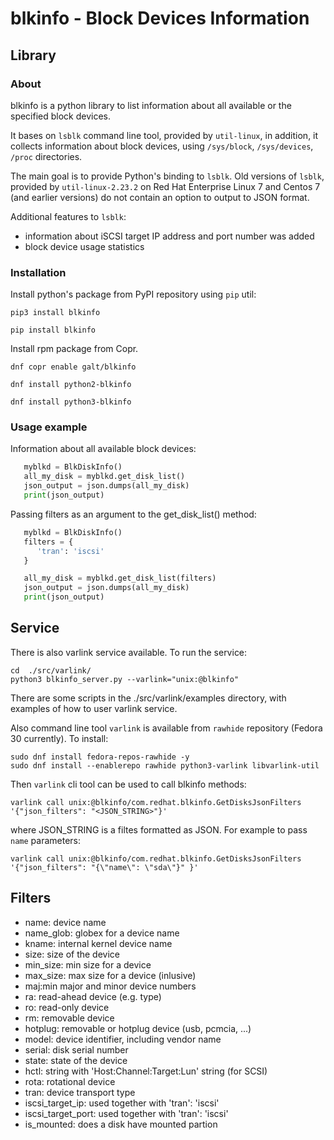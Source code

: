 # blkinfo - Block Devices Information

## Library

### About

blkinfo is a python library to list information about all available or the specified block devices.

It bases on `lsblk` command line tool, provided by `util-linux`, in addition, it collects information about block
devices, using `/sys/block`, `/sys/devices`, `/proc` directories.

The main goal is to provide Python's binding to `lsblk`. Old versions of `lsblk`, provided by `util-linux-2.23.2` on
Red Hat Enterprise Linux 7 and Centos 7 (and earlier versions) do not contain an option to output to JSON format.

Additional features to `lsblk`:

- information about iSCSI target IP address and port number was added
- block device usage statistics

### Installation

Install python's package from PyPI repository using `pip` util:

```
pip3 install blkinfo

pip install blkinfo
```


Install rpm package from Copr.

```
dnf copr enable galt/blkinfo

dnf install python2-blkinfo

dnf install python3-blkinfo
```


### Usage example


Information about all available block devices:

```python
   myblkd = BlkDiskInfo()
   all_my_disk = myblkd.get_disk_list()
   json_output = json.dumps(all_my_disk)
   print(json_output)
```


Passing filters as an argument to the get_disk_list() method:

```python
   myblkd = BlkDiskInfo()
   filters = {
      'tran': 'iscsi'
   }

   all_my_disk = myblkd.get_disk_list(filters)
   json_output = json.dumps(all_my_disk)
   print(json_output)
```

## Service

There is also varlink service available. To run the service:

```
cd  ./src/varlink/
python3 blkinfo_server.py --varlink="unix:@blkinfo"
```


There are some scripts in the ./src/varlink/examples directory, with
examples of how to user varlink service.


Also command line tool `varlink` is available from `rawhide` repository (Fedora 30 currently).
To install:

```
sudo dnf install fedora-repos-rawhide -y
sudo dnf install --enablerepo rawhide python3-varlink libvarlink-util
```


Then `varlink` cli tool can be used to call blkinfo methods:

```
varlink call unix:@blkinfo/com.redhat.blkinfo.GetDisksJsonFilters '{"json_filters": "<JSON_STRING>"}'
```

where JSON_STRING is a filtes formatted as JSON. For example to pass `name` parameters:

```
varlink call unix:@blkinfo/com.redhat.blkinfo.GetDisksJsonFilters '{"json_filters": "{\"name\": \"sda\"}" }'
```



## Filters


-    name:      device name
-    name_glob:  globex for a device name
-    kname:      internal kernel device name
-    size:       size of the device
-    min_size:   min size for a device
-    max_size:   max size for a device (inlusive)
-    maj:min     major and minor device numbers
-    ra:         read-ahead device (e.g. type)
-    ro:         read-only device
-    rm:         removable device
-    hotplug:    removable or hotplug device (usb, pcmcia, ...)
-    model:      device identifier, including vendor name
-    serial:     disk serial number
-    state:      state of the device
-    hctl:       string with 'Host:Channel:Target:Lun' string (for SCSI)
-    rota:       rotational device
-    tran:       device transport type
-    iscsi_target_ip:      used together with 'tran': 'iscsi'
-    iscsi_target_port:    used together with 'tran': 'iscsi'
-    is_mounted:           does a disk have mounted partion
